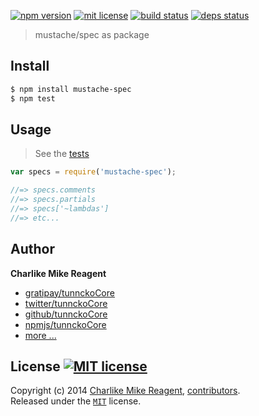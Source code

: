 [![npm version][npmjs-img]][npmjs-url]
[![mit license][license-img]][license-url]
[![build status][travis-img]][travis-url]
[![deps status][daviddm-img]][daviddm-url]

> mustache/spec as package

## Install
```bash
$ npm install mustache-spec
$ npm test
```


## Usage
> See the [tests](./test.js)

```js
var specs = require('mustache-spec');

//=> specs.comments
//=> specs.partials
//=> specs['~lambdas']
//=> etc...
```


## Author
**Charlike Mike Reagent**
+ [gratipay/tunnckoCore][author-gratipay]
+ [twitter/tunnckoCore][author-twitter]
+ [github/tunnckoCore][author-github]
+ [npmjs/tunnckoCore][author-npmjs]
+ [more ...][contrib-more]


## License [![MIT license][license-img]][license-url]
Copyright (c) 2014 [Charlike Mike Reagent][contrib-more], [contributors][contrib-graf].  
Released under the [`MIT`][license-url] license.


[npmjs-url]: http://npm.im/mustache-spec
[npmjs-img]: https://img.shields.io/npm/v/mustache-spec.svg?style=flat&label=mustache-spec

[coveralls-url]: https://coveralls.io/r/tunnckoCore/mustache-spec?branch=master
[coveralls-img]: https://img.shields.io/coveralls/tunnckoCore/mustache-spec.svg?style=flat

[license-url]: https://github.com/tunnckoCore/mustache-spec/blob/master/license.md
[license-img]: https://img.shields.io/badge/license-MIT-blue.svg?style=flat

[travis-url]: https://travis-ci.org/tunnckoCore/mustache-spec
[travis-img]: https://img.shields.io/travis/tunnckoCore/mustache-spec.svg?style=flat

[daviddm-url]: https://david-dm.org/tunnckoCore/mustache-spec
[daviddm-img]: https://img.shields.io/david/tunnckoCore/mustache-spec.svg?style=flat

[author-gratipay]: https://gratipay.com/tunnckoCore
[author-twitter]: https://twitter.com/tunnckoCore
[author-github]: https://github.com/tunnckoCore
[author-npmjs]: https://npmjs.org/~tunnckocore

[contrib-more]: http://j.mp/1stW47C
[contrib-graf]: https://github.com/tunnckoCore/mustache-spec/graphs/contributors